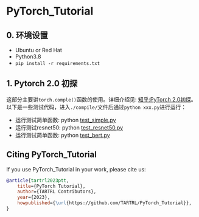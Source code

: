 # PyTorch_Tutorial

## 0. 环境设置

- Ubuntu or Red Hat
- Python3.8
- `pip install -r requirements.txt`

## 1. Pytorch 2.0 初探

这部分主要讲`torch.comple()`函数的使用。详细介绍见: [知乎:PyTorch 2.0初探](https://zhuanlan.zhihu.com/p/608527355)。
以下是一些测试代码，进入`./compile/`文件后通过`python xxx.py`进行运行：

- 运行测试简单函数: python [test_simple.py](./compile/test_simple.py)
- 运行测试resnet50: python [test_resnet50.py](./compile/test_resnet50.py)
- 运行测试简单函数: python  [test_bert.py](./compile/test_bert.py)

## Citing PyTorch_Tutorial

If you use PyTorch_Tutorial in your work, please cite us:

```bibtex
@article{tartrl2023ptt,
    title={PyTorch Tutorial},
    author={TARTRL Contributors},
    year={2023},
    howpublished={\url{https://github.com/TARTRL/PyTorch_Tutorial}},
}
```
